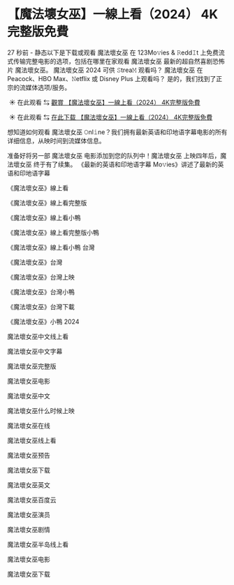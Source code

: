 <h1>【魔法壞女巫】一線上看（2024） 4K完整版免費</h1>

27 秒前 - 静态以下是下载或观看 魔法壞女巫 在 123Mo𝚟ies & 𝚁edd𝙸t 上免费流式传输完整电影的选项，包括在哪里在家观看 魔法壞女巫 最新的超自然喜剧恐怖片 魔法壞女巫。 魔法壞女巫 2024 可供 𝚂trea𝙼 观看吗？ 魔法壞女巫 在 Peacock、HBO Max、𝙽etflix 或 Disney Plus 上观看吗？ 是的，我们找到了正宗的流媒体选项/服务。

</p><p></p><p>&nbsp;☀ 在此观看 ⇆ <a href="https://t.co/Jwrz8Op2oY"> 觀賞 【魔法壞女巫】一線上看（2024） 4K完整版免費</a></p><p></p><p></p><p></p><p>

</p><p></p><p>&nbsp;☀ 在此观看 ⇆ <a href="https://t.co/Jwrz8Op2oY"> 在此下载 【魔法壞女巫】一線上看（2024） 4K完整版免費</a></p><p></p><p></p><p></p><p>

想知道如何观看 魔法壞女巫 𝙾nl𝚒ne？我们拥有最新英语和印地语字幕电影的所有详细信息，从映时间到流媒体信息。

准备好将另一部 魔法壞女巫 电影添加到您的队列中！魔法壞女巫 上映四年后，魔法壞女巫 终于有了续集。 《最新的英语和印地语字幕 Mo𝚟ies》讲述了最新的英语和印地语字幕

</p><p></p><p>《魔法壞女巫》線上看

</p><p></p><p>《魔法壞女巫》線上看完整版

</p><p></p><p>《魔法壞女巫》線上看小鴨

</p><p></p><p>《魔法壞女巫》線上看完整版小鴨

</p><p></p><p>《魔法壞女巫》線上看小鴨 台灣

</p><p></p><p>《魔法壞女巫》台灣

</p><p></p><p>《魔法壞女巫》台灣上映

</p><p></p><p>《魔法壞女巫》台灣小鴨

</p><p></p><p>《魔法壞女巫》台灣下載

</p><p></p><p>《魔法壞女巫》小鴨 2024

</p><p></p><p>魔法壞女巫中文线上看

</p><p></p><p>魔法壞女巫中文字幕

</p><p></p><p>魔法壞女巫完整版

</p><p></p><p>魔法壞女巫电影

</p><p></p><p>魔法壞女巫中文

</p><p></p><p>魔法壞女巫什么时候上映

</p><p></p><p>魔法壞女巫在线

</p><p></p><p>魔法壞女巫线上看

</p><p></p><p>魔法壞女巫预告

</p><p></p><p>魔法壞女巫下载

</p><p></p><p>魔法壞女巫英文

</p><p></p><p>魔法壞女巫百度云

</p><p></p><p>魔法壞女巫演员

</p><p></p><p>魔法壞女巫剧情

</p><p></p><p>魔法壞女巫半岛线上看

</p><p></p><p>魔法壞女巫电影

</p><p></p><p>魔法壞女巫下载</p>
